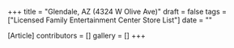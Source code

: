 +++
title = "Glendale, AZ (4324 W Olive Ave)"
draft = false
tags = ["Licensed Family Entertainment Center Store List"]
date = ""

[Article]
contributors = []
gallery = []
+++